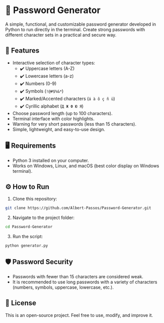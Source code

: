 
# 🔐 Password Generator

A simple, functional, and customizable password generator developed in Python to run directly in the terminal. Create strong passwords with different character sets in a practical and secure way.

## 🚀 Features

- Interactive selection of character types:
  - ✔️ Uppercase letters (A-Z)
  - ✔️ Lowercase letters (a-z)
  - ✔️ Numbers (0-9)
  - ✔️ Symbols (`!@#$%&*`)
  - ✔️ Marked/Accented characters (`á à õ ç ñ ü`)
  - ✔️ Cyrillic alphabet (`Д Ж Ф Ю Я`)
- Choose password length (up to 100 characters).
- Terminal interface with color highlights.
- Warning for very short passwords (less than 15 characters).
- Simple, lightweight, and easy-to-use design.

## 🖥️ Requirements

- Python 3 installed on your computer.
- Works on Windows, Linux, and macOS (best color display on Windows terminal).

## ⚙️ How to Run

1. Clone this repository:
```bash
git clone https://github.com/Albert-Passos/Password-Generator.git
```

2. Navigate to the project folder:
```bash
cd Password-Generator
```

3. Run the script:
```bash
python generator.py
```

## 🛡️ Password Security

- Passwords with fewer than 15 characters are considered weak.
- It is recommended to use long passwords with a variety of characters (numbers, symbols, uppercase, lowercase, etc.).

## 📄 License

This is an open-source project. Feel free to use, modify, and improve it.
